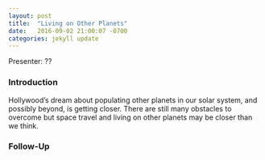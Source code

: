 ```yaml
---
layout: post
title:  "Living on Other Planets"
date:   2016-09-02 21:00:07 -0700
categories: jekyll update
---
```


Presenter: ??

### Introduction

Hollywood’s dream about populating other planets in our solar system, and possibly beyond, is getting closer. There are still many obstacles to overcome but space travel and living on other planets may be closer than we think.

### Follow-Up

